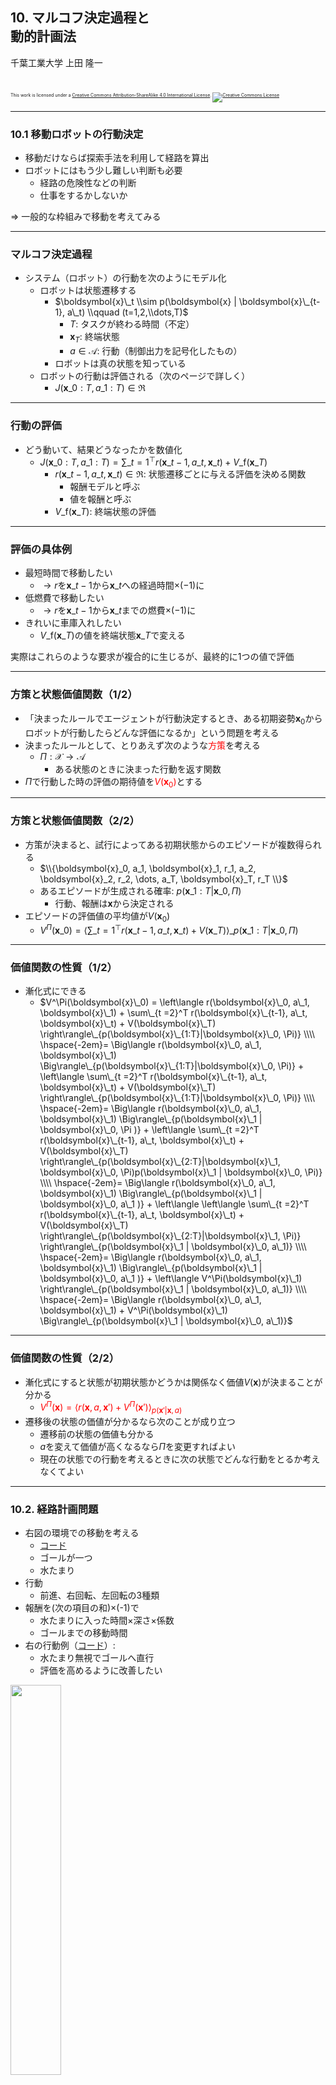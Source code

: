 ## 10. マルコフ決定過程と<br />動的計画法

千葉工業大学 上田 隆一

<br />

<p style="font-size:50%">
This work is licensed under a <a rel="license" href="http://creativecommons.org/licenses/by-sa/4.0/">Creative Commons Attribution-ShareAlike 4.0 International License</a>.
<a rel="license" href="http://creativecommons.org/licenses/by-sa/4.0/">
<img alt="Creative Commons License" style="border-width:0" src="https://i.creativecommons.org/l/by-sa/4.0/88x31.png" /></a>
</p>

---

### 10.1 移動ロボットの行動決定

* 移動だけならば探索手法を利用して経路を算出
* ロボットにはもう少し難しい判断も必要
    * 経路の危険性などの判断
    * 仕事をするかしないか

$\Rightarrow$ 一般的な枠組みで移動を考えてみる

---

### マルコフ決定過程

* システム（ロボット）の行動を次のようにモデル化
    * ロボットは状態遷移する
        * $\boldsymbol{x}\_t \\sim p(\boldsymbol{x} | \boldsymbol{x}\_{t-1}, a\_t)  \\qquad (t=1,2,\\dots,T)$
            * $T$: タスクが終わる時間（不定）
            * $\boldsymbol{x}_T$: 終端状態
            * $a \in \mathcal{A}$: 行動（制御出力を記号化したもの）
        * ロボットは真の状態を知っている
    * ロボットの行動は評価される（次のページで詳しく）
        * $J(\boldsymbol{x}\_{0:T}, a\_{1:T}) \in \Re$

---

### 行動の評価

* どう動いて、結果どうなったかを数値化
    * $J(\boldsymbol{x}\_{0:T}, a\_{1:T}) = \sum\_{t=1}^\top r(\boldsymbol{x}\_{t-1}, a\_t, \boldsymbol{x}\_t) + V\_\text{f}(\boldsymbol{x}\_T)$
        * $r(\boldsymbol{x}\_{t-1}, a\_t, \boldsymbol{x}\_t) \in \Re$: 状態遷移ごとに与える評価を決める関数
            * 報酬モデルと呼ぶ
            * 値を報酬と呼ぶ
        * $V\_\text{f}(\boldsymbol{x}\_T)$: 終端状態の評価

---

### 評価の具体例

* 最短時間で移動したい
    * $\rightarrow r$を$\boldsymbol{x}\_{t-1}$から$\boldsymbol{x}\_{t}$への経過時間$\times (-1)$に
* 低燃費で移動したい
    * $\rightarrow r$を$\boldsymbol{x}\_{t-1}$から$\boldsymbol{x}\_{t}$までの燃費$\times (-1)$に
* きれいに車庫入れしたい
    * $V\_\text{f}(\boldsymbol{x}\_T)$の値を終端状態$\boldsymbol{x}\_T$で変える

実際はこれらのような要求が複合的に生じるが、最終的に1つの値で評価

---

### 方策と状態価値関数（1/2）

* 「決まったルールでエージェントが行動決定するとき、ある初期姿勢$\boldsymbol{x}_0$からロボットが行動したらどんな評価になるか」という問題を考える
* 決まったルールとして、とりあえず次のような<span style="color:red">方策</span>を考える
    * $\Pi: \mathcal{X} \rightarrow \mathcal{A}$
        * ある状態のときに決まった行動を返す関数
* $\Pi$で行動した時の評価の期待値を<span style="color:red">$V(\boldsymbol{x}_0)$</span>とする

---

### 方策と状態価値関数（2/2）

* 方策が決まると、試行によってある初期状態からのエピソードが複数得られる
    * $\\{\boldsymbol{x}_0, a_1, \boldsymbol{x}_1, r_1, a_2, \boldsymbol{x}_2, r_2, \dots, a_T, \boldsymbol{x}_T, r_T \\}$
    * あるエピソードが生成される確率: $p(\boldsymbol{x}\_{1:T}|\boldsymbol{x}\_0, \Pi)$
        * 行動、報酬は$\boldsymbol{x}$から決定される
* エピソードの評価値の平均値が$V(\boldsymbol{x}_0)$
    * $V^\Pi(\boldsymbol{x}\_0) = \left\langle \sum\_{t=1}^\top r(\boldsymbol{x}\_{t-1}, a\_t, \boldsymbol{x}\_t) + V(\boldsymbol{x}\_T) \right\rangle\_{p(\boldsymbol{x}\_{1:T}|\boldsymbol{x}\_0, \Pi)}$

---

### 価値関数の性質（1/2）

* 漸化式にできる
    * $V^\Pi(\boldsymbol{x}\_0) = \left\langle r(\boldsymbol{x}\_0, a\_1, \boldsymbol{x}\_1) + \sum\_{t =2}^T r(\boldsymbol{x}\_{t-1}, a\_t, \boldsymbol{x}\_t) + V(\boldsymbol{x}\_T)  \right\rangle\_{p(\boldsymbol{x}\_{1:T}|\boldsymbol{x}\_0, \Pi)} \\\\ \hspace{-2em}= \Big\langle r(\boldsymbol{x}\_0, a\_1, \boldsymbol{x}\_1) \Big\rangle\_{p(\boldsymbol{x}\_{1:T}|\boldsymbol{x}\_0, \Pi)} + \left\langle \sum\_{t =2}^T r(\boldsymbol{x}\_{t-1}, a\_t, \boldsymbol{x}\_t) + V(\boldsymbol{x}\_T)  \right\rangle\_{p(\boldsymbol{x}\_{1:T}|\boldsymbol{x}\_0, \Pi)} \\\\ \hspace{-2em}= \Big\langle r(\boldsymbol{x}\_0, a\_1, \boldsymbol{x}\_1) \Big\rangle\_{p(\boldsymbol{x}\_1 | \boldsymbol{x}\_0, \Pi )} + \left\langle \sum\_{t =2}^T r(\boldsymbol{x}\_{t-1}, a\_t, \boldsymbol{x}\_t) + V(\boldsymbol{x}\_T)  \right\rangle\_{p(\boldsymbol{x}\_{2:T}|\boldsymbol{x}\_1, \boldsymbol{x}\_0, \Pi)p(\boldsymbol{x}\_1 | \boldsymbol{x}\_0, \Pi)} \\\\ \hspace{-2em}= \Big\langle r(\boldsymbol{x}\_0, a\_1, \boldsymbol{x}\_1) \Big\rangle\_{p(\boldsymbol{x}\_1 | \boldsymbol{x}\_0, a\_1 )} + \left\langle \left\langle \sum\_{t =2}^T r(\boldsymbol{x}\_{t-1}, a\_t, \boldsymbol{x}\_t) + V(\boldsymbol{x}\_T)  \right\rangle\_{p(\boldsymbol{x}\_{2:T}|\boldsymbol{x}\_1, \Pi)} \right\rangle\_{p(\boldsymbol{x}\_1 | \boldsymbol{x}\_0, a\_1)} \\\\ \hspace{-2em}= \Big\langle r(\boldsymbol{x}\_0, a\_1, \boldsymbol{x}\_1) \Big\rangle\_{p(\boldsymbol{x}\_1 | \boldsymbol{x}\_0, a\_1 )} + \left\langle V^\Pi(\boldsymbol{x}\_1) \right\rangle\_{p(\boldsymbol{x}\_1 | \boldsymbol{x}\_0, a\_1)} \\\\ \hspace{-2em}= \Big\langle r(\boldsymbol{x}\_0, a\_1, \boldsymbol{x}\_1) + V^\Pi(\boldsymbol{x}\_1) \Big\rangle\_{p(\boldsymbol{x}\_1 | \boldsymbol{x}\_0, a\_1)}$

---

### 価値関数の性質（2/2）

* 漸化式にすると状態が初期状態かどうかは関係なく価値$V(\boldsymbol{x})$が決まることが分かる
    * <span style="color:red">$V^\Pi(\boldsymbol{x}) = \left\langle r(\boldsymbol{x}, a, \boldsymbol{x}') + V^\Pi(\boldsymbol{x}') \right\rangle_{p(\boldsymbol{x}'| \boldsymbol{x}, a)}$</span>
* 遷移後の状態の価値が分かるなら次のことが成り立つ
    * 遷移前の状態の価値も分かる
    * $a$を変えて価値が高くなるなら$\Pi$を変更すればよい
    * 現在の状態での行動を考えるときに次の状態でどんな行動をとるか考えなくてよい

---

### 10.2. 経路計画問題

* 右図の環境での移動を考える
    * [コード](https://github.com/ryuichiueda/LNPR_BOOK_CODES/blob/master/section_mdp/puddle_world3.ipynb)
    * ゴールが一つ
    * 水たまり
* 行動
    * 前進、右回転、左回転の3種類
* 報酬を(次の項目の和)$\times$(-1)で
    * 水たまりに入った時間$\times$深さ$\times$係数
    * ゴールまでの移動時間
* 右の行動例（[コード](https://github.com/ryuichiueda/LNPR_BOOK_CODES/blob/master/section_mdp/puddle_world4.ipynb)）:
    * 水たまり無視でゴールへ直行
    * 評価を高めるように改善したい

<img width="40%" src="../figs/puddle_world4.gif" />


---

### 10.3 方策の評価

* ある方策$\Pi: \mathcal{X} \rightarrow \mathcal{A}$の価値関数$V^\Pi$を求めたい
* 方法（次のスライドから）
    * 状態空間を離散化
    * 方策に対して各離散状態での価値を求める

---

### 離散化の方法

* 次のように空間を均等に分割<br />
<img width="60%" src="../figs/divide.png" /><br />
    * [別の離散化の例](https://www.semanticscholar.org/paper/Vector-quantization-for-state-action-map-Ueda-Fukase/3c8cb20cac652e0f7fd4e5f967ee2418e62ba3b5)
* 各区画: 離散状態、あるいはセルと呼ぶ
    * [コード](https://github.com/ryuichiueda/LNPR_BOOK_CODES/blob/master/section_mdp/policy_evaluation1.ipynb)

---

### 価値の初期化

* 離散状態に価値を割り振る
    * 終端状態の価値を適切に設定
        * 連続的な空間からの近似になるので平均をとったり最悪の値にしたりと場合に応じて適切に
    * 終端状態以外の状態については適当に値を設定しておく
        * [コード](https://github.com/ryuichiueda/LNPR_BOOK_CODES/blob/master/section_mdp/policy_evaluation2.ipynb)


<img width="40%" src="../figs/init_value1.png" />

---

### 方策の離散化

* ゴールにまっすぐ行く方策の離散化
    * 各離散状態の中央の状態でとる行動で代表することに
        * [コード](https://github.com/ryuichiueda/LNPR_BOOK_CODES/blob/master/section_mdp/policy_evaluation3.ipynb)
        * 図: ロボットの向きが左向き（$180 \le \theta \lt 190$）のときの行動

<img width="50%" src="../figs/init_policy.png" />

---

### 状態遷移モデルの離散化

* $p(\boldsymbol{x}|\boldsymbol{x}', a)$から$P(s|s', a)$を求める
    * 計算で済むなら計算で
        * [コード](https://github.com/ryuichiueda/LNPR_BOOK_CODES/blob/master/section_mdp/policy_evaluation4.ipynb)ではモンテカルロ法で求めている

<img width="80%" src="../figs/divide_transition.png" />

---

### 報酬モデルの離散化

* 状態遷移モデルの離散化と同じ
    * [コード](https://github.com/ryuichiueda/LNPR_BOOK_CODES/blob/master/section_mdp/policy_evaluation5.ipynb): こちらもモンテカルロ法で求めている

<img width="60%" src="../figs/digitized_reward.png" />


---

### 方策評価アルゴリズム

* 離散空間での価値の性質を表した式を利用
    * $V^\Pi(s) = \left\langle r(s, a, s') + V^\Pi(s') \right\rangle_{p(s'| s, a)}$
    * 各離散状態に対して上の式で価値関数の値を更新し続ける
        * 離散状態を一通り更新することをスイープと呼ぶ
        * 収束まで何スイープも繰り返し
    * 終端状態から、終端状態までにステップ数のかかる状態へ価値が伝播していき、収束する
    * [コード](https://github.com/ryuichiueda/LNPR_BOOK_CODES/blob/master/section_mdp/policy_evaluation6.ipynb)
    * 図: 左から10, 20, 50スイープ後

<img width="30%" src="../figs/policy_evaluation_10sweeps.png" />
<img width="30%" src="../figs/policy_evaluation_20sweeps.png" />
<img width="30%" src="../figs/policy_evaluation_50sweeps.png" />


---

### 計算結果


* 92スイープ目で収束
    * しきい値処理で止める
        * [コード](https://github.com/ryuichiueda/LNPR_BOOK_CODES/blob/master/section_mdp/policy_evaluation7.ipynb)
    * 図: ロボットの向きが左向き（$180 \le \theta \lt 190$）のときの価値

<img width="60%" src="../figs/policy_evaluation_end_sweeps.png" />

---

### 価値反復

* 価値が最大になる行動をつかって価値を更新し続ける
    * $V(s) \longleftarrow \max_{a \in \mathcal{A}} \sum_{s'} P(s' | s, a) \left[ R(s, a, s') + V(s') \right]$
        * $(s \in \mathcal{S} - \mathcal{S}_\text{f})$
    * 収束すると<span style="color:red">最適状態価値関数$V^*$</span>が求まる
    * 事前に方策は不要
* 最終的に方策も決まる
    * $\Pi^\*(s) = \text{argmax}\_{a \in \mathcal{A}} \sum_{s'} P(s' | s, a) \left[ R(s, a, s') + V^*(s') \right]$
        * <span style="color:red">$\Pi^\*$: 最適方策</span>

---

### 価値反復の実行例

* [コード](https://github.com/ryuichiueda/LNPR_BOOK_CODES/blob/master/section_mdp/dynamic_programming2.ipynb)
